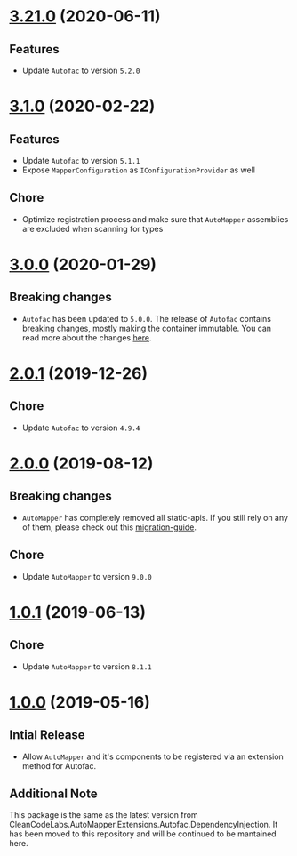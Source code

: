 # [3.21.0](https://www.nuget.org/packages/AutoMapper.Contrib.Autofac.DependencyInjection/3.2.0) (2020-06-11)

## Features

* Update `Autofac` to version `5.2.0`

# [3.1.0](https://www.nuget.org/packages/AutoMapper.Contrib.Autofac.DependencyInjection/3.1.0) (2020-02-22)

## Features

* Update `Autofac` to version `5.1.1`
* Expose `MapperConfiguration` as `IConfigurationProvider` as well

## Chore

* Optimize registration process and make sure that `AutoMapper` assemblies are excluded when scanning for types

# [3.0.0](https://www.nuget.org/packages/AutoMapper.Contrib.Autofac.DependencyInjection/3.0.0) (2020-01-29)

## Breaking changes

* `Autofac` has been updated to `5.0.0`. The release of `Autofac` contains breaking changes, mostly making the container immutable. You can read more about the changes [here](https://www.paraesthesia.com/archive/2020/01/27/autofac-5-released/).

# [2.0.1](https://www.nuget.org/packages/AutoMapper.Contrib.Autofac.DependencyInjection/2.0.1) (2019-12-26)

## Chore

* Update `Autofac` to version `4.9.4`

# [2.0.0](https://www.nuget.org/packages/AutoMapper.Contrib.Autofac.DependencyInjection/2.0.0) (2019-08-12)

## Breaking changes

* `AutoMapper` has completely removed all static-apis. If you still rely on any of them, please check out this [migration-guide](https://docs.automapper.org/en/stable/9.0-Upgrade-Guide.html).

## Chore

* Update `AutoMapper` to version `9.0.0`

# [1.0.1](https://www.nuget.org/packages/AutoMapper.Contrib.Autofac.DependencyInjection/1.0.0) (2019-06-13)

## Chore

* Update `AutoMapper` to version `8.1.1`

# [1.0.0](https://www.nuget.org/packages/AutoMapper.Contrib.Autofac.DependencyInjection/1.0.0) (2019-05-16)

## Intial Release

* Allow `AutoMapper` and it's components to be registered via an extension method for Autofac.

## Additional Note

This package is the same as the latest version from CleanCodeLabs.AutoMapper.Extensions.Autofac.DependencyInjection. It has been moved to this repository and will be continued to be mantained here.